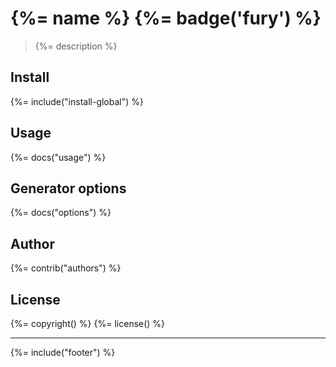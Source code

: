 # {%= name %} {%= badge('fury') %}

> {%= description %}

## Install
{%= include("install-global") %}

## Usage
{%= docs("usage") %}

## Generator options
{%= docs("options") %}

## Author
{%= contrib("authors") %}

## License
{%= copyright() %}
{%= license() %}

***

{%= include("footer") %}
